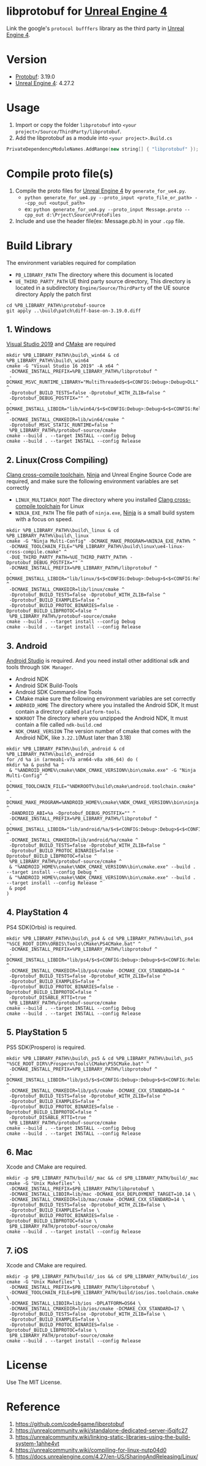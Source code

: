 libprotobuf for [Unreal Engine 4][]
=====

Link the google's `protocol bufffers` library as the third party in [Unreal Engine 4][].

# Version
* [Protobuf][]: 3.19.0
* [Unreal Engine 4][]: 4.27.2

# Usage
1. Import or copy the folder `libprotobuf` into `<your project>/Source/ThirdParty/libprotobuf`.
1. Add the libprotobuf as a module into `<your project>.Build.cs`
  ```C++
  PrivateDependencyModuleNames.AddRange(new string[] { "libprotobuf" });
  ```

# Compile proto file(s)
1. Compile the proto files for [Unreal Engine 4][] by `generate_for_ue4.py`.
    * `python generate_for_ue4.py --proto_input <proto_file_or_path> --cpp_out <output_path>`
    * ex: `python generate_for_ue4.py --proto_input Message.proto --cpp_out d:\Prject\Source\ProtoFiles`
1. Include and use the header file(ex: Message.pb.h) in your `.cpp` file.

# Build Library
The environment variables required for compilation
* `PB_LIBRARY_PATH` The directory where this document is located
* `UE_THIRD_PARTY_PATH` UE third party source directory, This directory is located in a subdirectory `Engine/Source/ThirdParty` of the UE source directory
Apply the patch first
```
cd %PB_LIBRARY_PATH%\protobuf-source
git apply ..\build\patch\diff-base-on-3.19.0.diff
```

## 1. Windows
[Visual Studio 2019](https://visualstudio.microsoft.com/) and [CMake][] are required
```
mkdir %PB_LIBRARY_PATH%\build\_win64 & cd %PB_LIBRARY_PATH%\build\_win64
cmake -G "Visual Studio 16 2019" -A x64 ^
 -DCMAKE_INSTALL_PREFIX=%PB_LIBRARY_PATH%/libprotobuf ^
 -DCMAKE_MSVC_RUNTIME_LIBRARY="MultiThreaded$<$<CONFIG:Debug>:Debug>DLL" ^
 -Dprotobuf_BUILD_TESTS=false -Dprotobuf_WITH_ZLIB=false ^
 -Dprotobuf_DEBUG_POSTFIX="" ^
 -DCMAKE_INSTALL_LIBDIR="lib/win64/$<$<CONFIG:Debug>:Debug>$<$<CONFIG:Release>:Release>" ^
 -DCMAKE_INSTALL_CMAKEDIR=lib/win64/cmake ^
 -Dprotobuf_MSVC_STATIC_RUNTIME=false ^
 %PB_LIBRARY_PATH%/protobuf-source/cmake
cmake --build . --target INSTALL --config Debug
cmake --build . --target INSTALL --config Release
```

## 2. Linux(Cross Compiling)
[Clang cross-compile toolchain][], [Ninja][] and Unreal Engine Source Code are required, and make sure the following environment variables are set correctly
* `LINUX_MULTIARCH_ROOT` The directory where you installed [Clang cross-compile toolchain][] for Linux
* `NINJA_EXE_PATH` The file path of `ninja.exe`, [Ninja][] is a small build system with a focus on speed.
```
mkdir %PB_LIBRARY_PATH%\build\_linux & cd %PB_LIBRARY_PATH%\build\_linux
cmake -G "Ninja Multi-Config" -DCMAKE_MAKE_PROGRAM=%NINJA_EXE_PATH% ^
 -DCMAKE_TOOLCHAIN_FILE="%PB_LIBRARY_PATH%\build\linux\ue4-linux-cross-compile.cmake" ^
 -DUE_THIRD_PARTY_PATH=%UE_THIRD_PARTY_PATH% -Dprotobuf_DEBUG_POSTFIX="" ^
 -DCMAKE_INSTALL_PREFIX=%PB_LIBRARY_PATH%/libprotobuf ^
 -DCMAKE_INSTALL_LIBDIR="lib/linux/$<$<CONFIG:Debug>:Debug>$<$<CONFIG:Release>:Release>" ^
 -DCMAKE_INSTALL_CMAKEDIR=lib/linux/cmake ^
 -Dprotobuf_BUILD_TESTS=false -Dprotobuf_WITH_ZLIB=false ^
 -Dprotobuf_BUILD_EXAMPLES=false ^
 -Dprotobuf_BUILD_PROTOC_BINARIES=false -Dprotobuf_BUILD_LIBPROTOC=false ^
 %PB_LIBRARY_PATH%/protobuf-source/cmake
cmake --build . --target install --config Debug
cmake --build . --target install --config Release
```

## 3. Android
[Android Studio](https://developer.android.com/studio) is required. And you need install other additional sdk and tools through `SDK Manager`. 
* Android NDK
* Android SDK Build-Tools
* Android SDK Command-line Tools
* CMake
make sure the following environment variables are set correctly
* `ANDROID_HOME` The directory where you installed the Android SDK, It must contain a directory called `platform-tools`.
* `NDKROOT` The directory where you unzipped the Android NDK, It must contain a file called `ndk-build.cmd`
* `NDK_CMAKE_VERSION` The version number of cmake that comes with the Android NDK, like `3.22.1`(Must later than 3.18)
```
mkdir %PB_LIBRARY_PATH%\build\_android & cd %PB_LIBRARY_PATH%\build\_android
for /d %a in (armeabi-v7a arm64-v8a x86_64) do (
mkdir %a & pushd %a ^
 & "%ANDROID_HOME%\cmake\%NDK_CMAKE_VERSION%\bin\cmake.exe" -G "Ninja Multi-Config" ^
 -DCMAKE_TOOLCHAIN_FILE="%NDKROOT%\build\cmake\android.toolchain.cmake" ^
 -DCMAKE_MAKE_PROGRAM=%ANDROID_HOME%\cmake\%NDK_CMAKE_VERSION%\bin\ninja.exe ^
 -DANDROID_ABI=%a -Dprotobuf_DEBUG_POSTFIX="" ^
 -DCMAKE_INSTALL_PREFIX=%PB_LIBRARY_PATH%/libprotobuf ^
 -DCMAKE_INSTALL_LIBDIR="lib/android/%a/$<$<CONFIG:Debug>:Debug>$<$<CONFIG:Release>:Release>" ^
 -DCMAKE_INSTALL_CMAKEDIR=lib/android/%a/cmake ^
 -Dprotobuf_BUILD_TESTS=false -Dprotobuf_WITH_ZLIB=false ^
 -Dprotobuf_BUILD_PROTOC_BINARIES=false -Dprotobuf_BUILD_LIBPROTOC=false ^
 %PB_LIBRARY_PATH%/protobuf-source/cmake ^
 & "%ANDROID_HOME%\cmake\%NDK_CMAKE_VERSION%\bin\cmake.exe" --build . --target install --config Debug ^
 & "%ANDROID_HOME%\cmake\%NDK_CMAKE_VERSION%\bin\cmake.exe" --build . --target install --config Release ^
 & popd
)
```

## 4. PlayStation 4
PS4 SDK(Orbis) is required.
```
mkdir %PB_LIBRARY_PATH%\build\_ps4 & cd %PB_LIBRARY_PATH%\build\_ps4
"%SCE_ROOT_DIR%\ORBIS\Tools\CMake\PS4CMake.bat" ^
 -DCMAKE_INSTALL_PREFIX=%PB_LIBRARY_PATH%/libprotobuf ^
 -DCMAKE_INSTALL_LIBDIR="lib/ps4/$<$<CONFIG:Debug>:Debug>$<$<CONFIG:Release>:Release>" ^
 -DCMAKE_INSTALL_CMAKEDIR=lib/ps4/cmake -DCMAKE_CXX_STANDARD=14 ^
 -Dprotobuf_BUILD_TESTS=false -Dprotobuf_WITH_ZLIB=false ^
 -Dprotobuf_BUILD_EXAMPLES=false ^
 -Dprotobuf_BUILD_PROTOC_BINARIES=false -Dprotobuf_BUILD_LIBPROTOC=false ^
 -Dprotobuf_DISABLE_RTTI=true ^
 %PB_LIBRARY_PATH%/protobuf-source/cmake
cmake --build . --target INSTALL --config Debug
cmake --build . --target INSTALL --config Release
```

## 5. PlayStation 5
PS5 SDK(Prospero) is required.
```
mkdir %PB_LIBRARY_PATH%\build\_ps5 & cd %PB_LIBRARY_PATH%\build\_ps5
"%SCE_ROOT_DIR%\Prospero\Tools\CMake\PS5CMake.bat" ^
 -DCMAKE_INSTALL_PREFIX=%PB_LIBRARY_PATH%/libprotobuf ^
 -DCMAKE_INSTALL_LIBDIR="lib/ps5/$<$<CONFIG:Debug>:Debug>$<$<CONFIG:Release>:Release>" ^
 -DCMAKE_INSTALL_CMAKEDIR=lib/ps5/cmake -DCMAKE_CXX_STANDARD=14 ^
 -Dprotobuf_BUILD_TESTS=false -Dprotobuf_WITH_ZLIB=false ^
 -Dprotobuf_BUILD_EXAMPLES=false ^
 -Dprotobuf_BUILD_PROTOC_BINARIES=false -Dprotobuf_BUILD_LIBPROTOC=false ^
 -Dprotobuf_DISABLE_RTTI=true ^
 %PB_LIBRARY_PATH%/protobuf-source/cmake
cmake --build . --target INSTALL --config Debug
cmake --build . --target INSTALL --config Release
```

## 6. Mac
Xcode and CMake are required.
```
mkdir -p $PB_LIBRARY_PATH/build/_mac && cd $PB_LIBRARY_PATH/build/_mac
cmake -G "Unix Makefiles" \
 -DCMAKE_INSTALL_PREFIX=$PB_LIBRARY_PATH/libprotobuf \
 -DCMAKE_INSTALL_LIBDIR=lib/mac -DCMAKE_OSX_DEPLOYMENT_TARGET=10.14 \
 -DCMAKE_INSTALL_CMAKEDIR=lib/mac/cmake -DCMAKE_CXX_STANDARD=14 \
 -Dprotobuf_BUILD_TESTS=false -Dprotobuf_WITH_ZLIB=false \
 -Dprotobuf_BUILD_EXAMPLES=false \
 -Dprotobuf_BUILD_PROTOC_BINARIES=false -Dprotobuf_BUILD_LIBPROTOC=false \
 $PB_LIBRARY_PATH/protobuf-source/cmake
cmake --build . --target install --config Release
```

## 7. iOS
Xcode and CMake are required.
```
mkdir -p $PB_LIBRARY_PATH/build/_ios && cd $PB_LIBRARY_PATH/build/_ios
cmake -G "Unix Makefiles" \
 -DCMAKE_INSTALL_PREFIX=$PB_LIBRARY_PATH/libprotobuf \
 -DCMAKE_TOOLCHAIN_FILE=$PB_LIBRARY_PATH/build/ios/ios.toolchain.cmake \
 -DCMAKE_INSTALL_LIBDIR=lib/ios -DPLATFORM=OS64 \
 -DCMAKE_INSTALL_CMAKEDIR=lib/ios/cmake -DCMAKE_CXX_STANDARD=17 \
 -Dprotobuf_BUILD_TESTS=false -Dprotobuf_WITH_ZLIB=false \
 -Dprotobuf_BUILD_EXAMPLES=false \
 -Dprotobuf_BUILD_PROTOC_BINARIES=false -Dprotobuf_BUILD_LIBPROTOC=false \
 $PB_LIBRARY_PATH/protobuf-source/cmake
cmake --build . --target install --config Release
```

# License
Use The MIT License.

# Reference
1. https://github.com/code4game/libprotobuf
1. https://unrealcommunity.wiki/standalone-dedicated-server-i5qjfc27
1. https://unrealcommunity.wiki/linking-static-libraries-using-the-build-system-1ahhe4vt
1. https://unrealcommunity.wiki/compiling-for-linux-nutp04d0
1. https://docs.unrealengine.com/4.27/en-US/SharingAndReleasing/Linux/

[Unreal Engine 4]: https://www.unrealengine.com/
[Protobuf]: https://github.com/protocolbuffers/protobuf
[CMake]:http://www.cmake.org
[Ninja]:https://ninja-build.org
[Clang cross-compile toolchain]:https://docs.unrealengine.com/4.27/en-US/SharingAndReleasing/Linux/GettingStarted/
